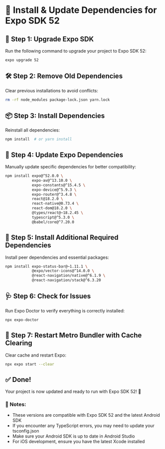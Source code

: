 # 📌 Install & Update Dependencies for Expo SDK 52

## 🚀 Step 1: Upgrade Expo SDK
Run the following command to upgrade your project to Expo SDK 52:

```sh
expo upgrade 52
```

## 🛠 Step 2: Remove Old Dependencies
Clear previous installations to avoid conflicts:

```sh
rm -rf node_modules package-lock.json yarn.lock
```

## 📦 Step 3: Install Dependencies
Reinstall all dependencies:

```sh
npm install  # or yarn install
```

## 🔄 Step 4: Update Expo Dependencies
Manually update specific dependencies for better compatibility:

```sh
npm install expo@^52.0.0 \
            expo-av@^13.10.0 \
            expo-constants@^15.4.5 \
            expo-device@^5.9.3 \
            expo-router@^3.4.8 \
            react@18.2.0 \
            react-native@0.73.4 \
            react-dom@18.2.0 \
            @types/react@~18.2.45 \
            typescript@^5.3.0 \
            @babel/core@^7.20.0
```

## 🎯 Step 5: Install Additional Required Dependencies
Install peer dependencies and essential packages:

```sh
npm install expo-status-bar@~1.11.1 \
            @expo/vector-icons@^14.0.0 \
            @react-navigation/native@^6.1.9 \
            @react-navigation/stack@^6.3.20
```

## 🩺 Step 6: Check for Issues
Run Expo Doctor to verify everything is correctly installed:

```sh
npx expo-doctor
```

## 🔁 Step 7: Restart Metro Bundler with Cache Clearing
Clear cache and restart Expo:

```sh
npx expo start --clear
```

## ✅ Done!
Your project is now updated and ready to run with Expo SDK 52! 🚀

### 📝 Notes:
- These versions are compatible with Expo SDK 52 and the latest Android SDK
- If you encounter any TypeScript errors, you may need to update your tsconfig.json
- Make sure your Android SDK is up to date in Android Studio
- For iOS development, ensure you have the latest Xcode installed

